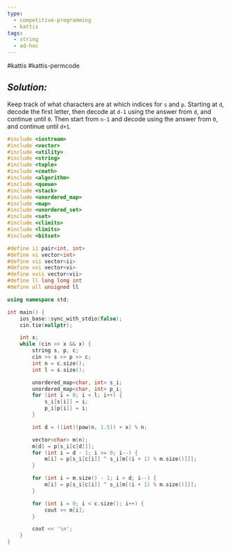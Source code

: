 ```yaml
---
type:
  - competitive-programming
  - kattis
tags:
  - string
  - ad-hoc
---
```

#kattis #kattis-permcode

## _Solution:_
Keep track of what characters are at which indices for `s` and `p`. Starting at `d`, decode the first letter, then decode at `d-1` using the answer from `d`, and continue until `0`. Then start from `n-1` and decode using the answer from `0`, and continue until `d+1`.

```cpp
#include <iostream>
#include <vector>
#include <utility>
#include <string>
#include <tuple>
#include <cmath>
#include <algorithm>
#include <queue>
#include <stack>
#include <unordered_map>
#include <map>
#include <unordered_set>
#include <set>
#include <climits>
#include <limits>
#include <bitset>

#define ii pair<int, int>
#define vi vector<int>
#define vii vector<ii>
#define vvi vector<vi>
#define vvii vector<vii>
#define ll long long int
#define ull unsigned ll

using namespace std;

int main() {
    ios_base::sync_with_stdio(false);
    cin.tie(nullptr);

    int x;
    while (cin >> x && x) {
        string s, p, c;
        cin >> s >> p >> c;
        int n = c.size();
        int l = s.size();

        unordered_map<char, int> s_i;
        unordered_map<char, int> p_i;
        for (int i = 0; i < l; i++) {
            s_i[s[i]] = i;
            p_i[p[i]] = i;
        }

        int d = ((int)(pow(n, 1.5)) + x) % n;

        vector<char> m(n);
        m[d] = p[s_i[c[d]]];
        for (int i = d - 1; i >= 0; i--) {
            m[i] = p[s_i[c[i]] ^ s_i[m[(i + 1) % m.size()]]];
        }

        for (int i = m.size() - 1; i > d; i--) {
            m[i] = p[s_i[c[i]] ^ s_i[m[(i + 1) % m.size()]]];
        }

        for (int i = 0; i < c.size(); i++) {
            cout << m[i];
        }

        cout << '\n';
    }
}
```